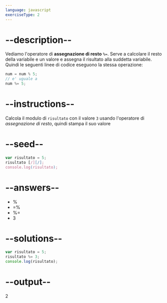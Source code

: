 ```yaml
---
language: javascript
exerciseType: 2
---
```


# --description--

Vediamo l'operatore di **assegnazione di resto** `%=`.
Serve a calcolare il resto della variabile e un valore e assegna il risultato alla suddetta variabile.
Quindi le seguenti linee di codice eseguono la stessa operazione:
```javascript
num = num % 5;
// e' uguale a
num %= 5;
```

# --instructions--

Calcola il modulo di `risultato` con il valore `3` usando l'operatore di *assegnazione di resto*, quindi stampa il suo valore

# --seed--

```javascript
var risultato = 5;
risultato [/][/];
console.log(risultato);
```

# --answers--

- % 
- =% 
- %= 
- 3

# --solutions--

```javascript
var risultato = 5;
risultato %= 3;
console.log(risultato);
```

# --output--

2
